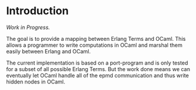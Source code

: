 # Introduction

*Work in Progress.*

The goal is to provide a mapping between Erlang Terms and OCaml. This
allows a programmer to write computations in OCaml and marshal them
easily between Erlang and OCaml.

The current implementation is based on a port-program and is only
tested for a subset of all possible Erlang Terms. But the work done
means we can eventually let OCaml handle all of the epmd communication
and thus write hidden nodes in OCaml.
